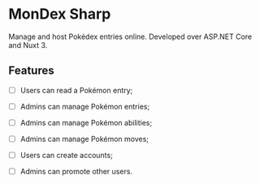 # MonDex Sharp

Manage and host Pokédex entries online. Developed over ASP.NET Core and Nuxt 3.

## Features

- [ ] Users can read a Pokémon entry;
- [ ] Admins can manage Pokémon entries;
- [ ] Admins can manage Pokémon abilities;
- [ ] Admins can manage Pokémon moves;
- [ ] Users can create accounts;
- [ ] Admins can promote other users.

